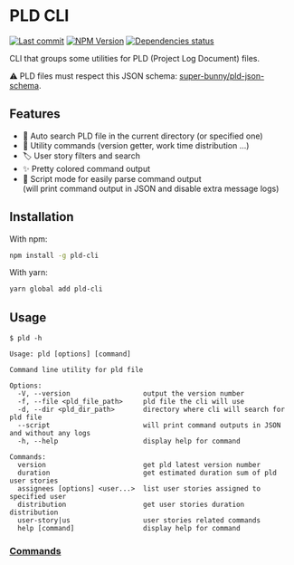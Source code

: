 # PLD CLI

[![Last commit](https://img.shields.io/github/last-commit/super-bunny/pld-cli/dev)](https://github.com/super-bunny/pld-cli/tree/dev)
[![NPM Version](http://img.shields.io/npm/v/pld-cli?style=flat)](https://www.npmjs.org/package/pld-cli)
[![Dependencies status](https://img.shields.io/david/super-bunny/pld-cli)](https://david-dm.org/super-bunny/pld-cli)

CLI that groups some utilities for PLD (Project Log Document) files.

⚠ PLD files must respect this JSON schema: [super-bunny/pld-json-schema](https://github.com/super-bunny/pld-json-schema).

## Features

- 🔎 Auto search PLD file in the current directory (or specified one)
- 🧰 Utility commands (version getter, work time distribution ...)
- 🏷 User story filters and search
- ✨ Pretty colored command output
- 📜 Script mode for easily parse command output \
  (will print command output in JSON and disable extra message logs)

## Installation

With npm:

```bash
npm install -g pld-cli
```

With yarn:

```bash
yarn global add pld-cli
```

## Usage

```
$ pld -h

Usage: pld [options] [command]

Command line utility for pld file

Options:
  -V, --version                  output the version number
  -f, --file <pld_file_path>     pld file the cli will use
  -d, --dir <pld_dir_path>       directory where cli will search for pld file
  --script                       will print command outputs in JSON and without any logs
  -h, --help                     display help for command

Commands:
  version                        get pld latest version number
  duration                       get estimated duration sum of pld user stories
  assignees [options] <user...>  list user stories assigned to specified user
  distribution                   get user stories duration distribution
  user-story|us                  user stories related commands
  help [command]                 display help for command
```

### [Commands](docs/commands.md)

